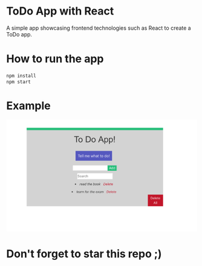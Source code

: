 # ToDo App with React

A simple app showcasing frontend technologies such as React to create a ToDo app.<br/>

# How to run the app

    npm install
    npm start

# Example

![alt text](https://raw.githubusercontent.com/erjolamuca/todo-react/master/demo/demo1.png)

# Don't forget to star this repo ;)
